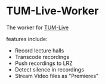 # TUM-Live-Worker

The worker for [TUM-Live](https://github.com/joschahenningsen/TUM-Live)

features include:

- Record lecture halls
- Transcode recordings
- Push recordings to LRZ
- Detect silence in recordings
- Stream Video files as "Premieres"
